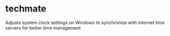 # techmate
Adjusts system clock settings on Windows to synchronize with internet time servers for better time management
